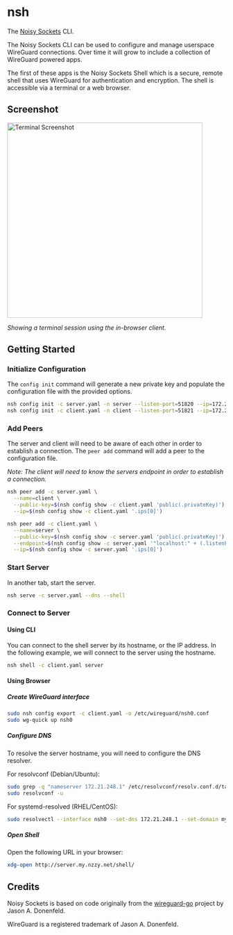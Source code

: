 # nsh

The [Noisy Sockets](https://github.com/noisysockets/noisysockets) CLI.

The Noisy Sockets CLI can be used to configure and manage userspace WireGuard connections. Over time it will grow to include a collection of WireGuard powered apps.

The first of these apps is the Noisy Sockets Shell which is a secure, remote shell that uses WireGuard for authentication and encryption. The shell is accessible via a terminal or a web browser.

## Screenshot

<img src="https://github.com/noisysockets/nsh/raw/main/docs/terminal_screenshot.png" width="450" alt="Terminal Screenshot" />

*Showing a terminal session using the in-browser client.*

## Getting Started

### Initialize Configuration

The `config init` command will generate a new private key and populate the
configuration file with the provided options.

```sh
nsh config init -c server.yaml -n server --listen-port=51820 --ip=172.21.248.1
nsh config init -c client.yaml -n client --listen-port=51821 --ip=172.21.248.2
```

### Add Peers

The server and client will need to be aware of each other in order to establish 
a connection. The `peer add` command will add a peer to the configuration file.

*Note: The client will need to know the servers endpoint in order to establish a connection.*

```sh
nsh peer add -c server.yaml \
  --name=client \
  --public-key=$(nsh config show -c client.yaml 'public(.privateKey)') \
  --ip=$(nsh config show -c client.yaml '.ips[0]')

nsh peer add -c client.yaml \
  --name=server \
  --public-key=$(nsh config show -c server.yaml 'public(.privateKey)') \
  --endpoint=$(nsh config show -c server.yaml '"localhost:" + (.listenPort|tostring)') \
  --ip=$(nsh config show -c server.yaml '.ips[0]')
```

### Start Server

In another tab, start the server.

```sh
nsh serve -c server.yaml --dns --shell
```

### Connect to Server

#### Using CLI

You can connect to the shell server by its hostname, or the IP address. In the 
following example, we will connect to the server using the hostname.

```sh
nsh shell -c client.yaml server
```

#### Using Browser

##### Create WireGuard interface

```sh
sudo nsh config export -c client.yaml -o /etc/wireguard/nsh0.conf
sudo wg-quick up nsh0
```

##### Configure DNS

To resolve the server hostname, you will need to configure the DNS resolver.

For resolvconf (Debian/Ubuntu):

```sh
sudo grep -q "nameserver 172.21.248.1" /etc/resolvconf/resolv.conf.d/tail || echo "nameserver 172.21.248.1" | sudo tee -a /etc/resolvconf/resolv.conf.d/tail > /dev/null
sudo resolvconf -u
```

For systemd-resolved (RHEL/CentOS):

```sh
sudo resolvectl --interface nsh0 --set-dns 172.21.248.1 --set-domain my.nzzy.net.
```

##### Open Shell

Open the following URL in your browser:

```sh
xdg-open http://server.my.nzzy.net/shell/
```

## Credits

Noisy Sockets is based on code originally from the [wireguard-go](https://git.zx2c4.com/wireguard-go) project by Jason A. Donenfeld.

WireGuard is a registered trademark of Jason A. Donenfeld.